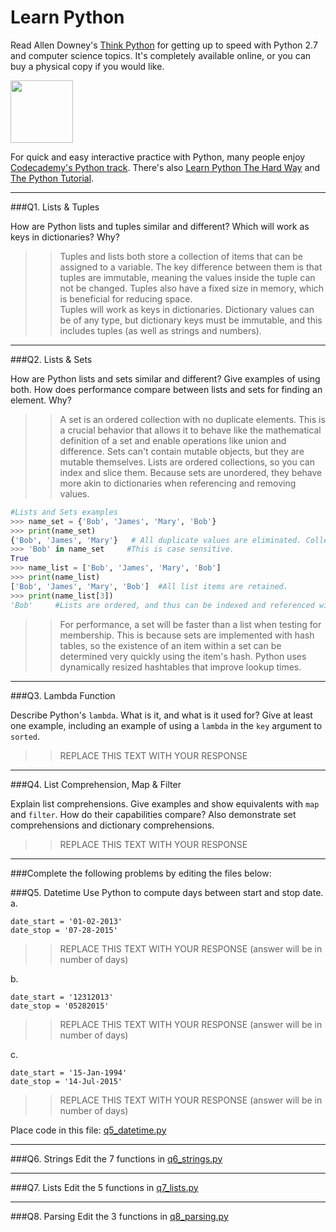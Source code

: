 # Learn Python

Read Allen Downey's [Think Python](http://www.greenteapress.com/thinkpython/) for getting up to speed with Python 2.7 and computer science topics. It's completely available online, or you can buy a physical copy if you would like.

<a href="http://www.greenteapress.com/thinkpython/"><img src="img/think_python.png" style="width: 100px;" target="_blank"></a>

For quick and easy interactive practice with Python, many people enjoy [Codecademy's Python track](http://www.codecademy.com/en/tracks/python). There's also [Learn Python The Hard Way](http://learnpythonthehardway.org/book/) and [The Python Tutorial](https://docs.python.org/2/tutorial/).

---

###Q1. Lists &amp; Tuples

How are Python lists and tuples similar and different? Which will work as keys in dictionaries? Why?

>> Tuples and lists both store a collection of items that can be assigned to a variable. The key difference between them is that tuples are immutable, meaning the values inside the tuple can not be changed. Tuples also have a fixed size in memory, which is beneficial for reducing space.  
>> Tuples will work as keys in dictionaries. Dictionary values can be of any type, but dictionary keys must be immutable, and this includes tuples (as well as strings and numbers).

---

###Q2. Lists &amp; Sets

How are Python lists and sets similar and different? Give examples of using both. How does performance compare between lists and sets for finding an element. Why?

>> A set is an ordered collection with no duplicate elements. This is a crucial behavior that allows it to behave like the mathematical definition of a set and enable operations like union and difference. Sets can't contain mutable objects, but they are mutable themselves. Lists are ordered collections, so you can index and slice them. Because sets are unordered, they behave more akin to dictionaries when referencing and removing values.  
  
```python
#Lists and Sets examples  
>>> name_set = {'Bob', 'James', 'Mary', 'Bob'}
>>> print(name_set)  
{'Bob', 'James', 'Mary'}   # All duplicate values are eliminated. Collection is unordered.  
>>> 'Bob' in name_set     #This is case sensitive.   
True  
>>> name_list = ['Bob', 'James', 'Mary', 'Bob']
>>> print(name_list)
['Bob', 'James', 'Mary', 'Bob']  #All list items are retained.
>>> print(name_list[3])
'Bob'     #Lists are ordered, and thus can be indexed and referenced with indexing  
```
>> For performance, a set will be faster than a list when testing for membership. This is because sets are implemented with hash tables, so the existence of an item within a set can be determined very quickly using the item's hash. Python uses dynamically resized hashtables that improve lookup times.  

---

###Q3. Lambda Function

Describe Python's `lambda`. What is it, and what is it used for? Give at least one example, including an example of using a `lambda` in the `key` argument to `sorted`.

>> REPLACE THIS TEXT WITH YOUR RESPONSE

---

###Q4. List Comprehension, Map &amp; Filter

Explain list comprehensions. Give examples and show equivalents with `map` and `filter`. How do their capabilities compare? Also demonstrate set comprehensions and dictionary comprehensions.

>> REPLACE THIS TEXT WITH YOUR RESPONSE

---

###Complete the following problems by editing the files below:

###Q5. Datetime
Use Python to compute days between start and stop date.   
a.  

```
date_start = '01-02-2013'    
date_stop = '07-28-2015'
```

>> REPLACE THIS TEXT WITH YOUR RESPONSE (answer will be in number of days)

b.  
```
date_start = '12312013'  
date_stop = '05282015'  
```

>> REPLACE THIS TEXT WITH YOUR RESPONSE (answer will be in number of days)

c.  
```
date_start = '15-Jan-1994'      
date_stop = '14-Jul-2015'  
```

>> REPLACE THIS TEXT WITH YOUR RESPONSE  (answer will be in number of days)

Place code in this file: [q5_datetime.py](python/q5_datetime.py)

---

###Q6. Strings
Edit the 7 functions in [q6_strings.py](python/q6_strings.py)

---

###Q7. Lists
Edit the 5 functions in [q7_lists.py](python/q7_lists.py)

---

###Q8. Parsing
Edit the 3 functions in [q8_parsing.py](python/q8_parsing.py)





